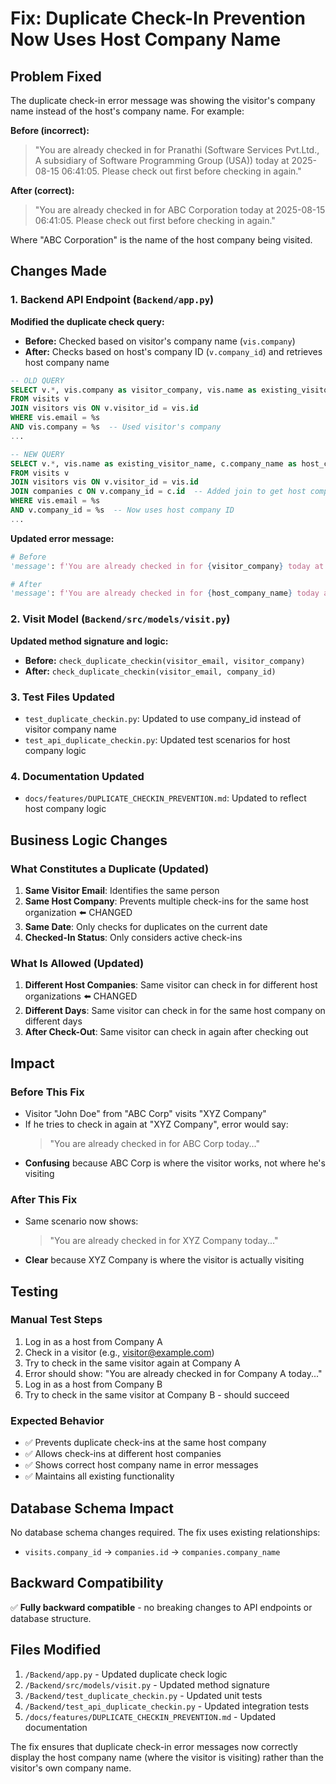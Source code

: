 # Fix: Duplicate Check-In Prevention Now Uses Host Company Name

## Problem Fixed
The duplicate check-in error message was showing the visitor's company name instead of the host's company name. For example:

**Before (incorrect):**
> "You are already checked in for Pranathi (Software Services Pvt.Ltd., A subsidiary of Software Programming Group (USA)) today at 2025-08-15 06:41:05. Please check out first before checking in again."

**After (correct):**
> "You are already checked in for ABC Corporation today at 2025-08-15 06:41:05. Please check out first before checking in again."

Where "ABC Corporation" is the name of the host company being visited.

## Changes Made

### 1. Backend API Endpoint (`Backend/app.py`)
**Modified the duplicate check query:**
- **Before:** Checked based on visitor's company name (`vis.company`)
- **After:** Checks based on host's company ID (`v.company_id`) and retrieves host company name

```sql
-- OLD QUERY
SELECT v.*, vis.company as visitor_company, vis.name as existing_visitor_name
FROM visits v
JOIN visitors vis ON v.visitor_id = vis.id
WHERE vis.email = %s 
AND vis.company = %s  -- Used visitor's company
...

-- NEW QUERY  
SELECT v.*, vis.name as existing_visitor_name, c.company_name as host_company_name
FROM visits v
JOIN visitors vis ON v.visitor_id = vis.id
JOIN companies c ON v.company_id = c.id  -- Added join to get host company
WHERE vis.email = %s 
AND v.company_id = %s  -- Now uses host company ID
...
```

**Updated error message:**
```python
# Before
'message': f'You are already checked in for {visitor_company} today at {check_in_time}...'

# After  
'message': f'You are already checked in for {host_company_name} today at {check_in_time}...'
```

### 2. Visit Model (`Backend/src/models/visit.py`)
**Updated method signature and logic:**
- **Before:** `check_duplicate_checkin(visitor_email, visitor_company)`
- **After:** `check_duplicate_checkin(visitor_email, company_id)`

### 3. Test Files Updated
- `test_duplicate_checkin.py`: Updated to use company_id instead of visitor company name
- `test_api_duplicate_checkin.py`: Updated test scenarios for host company logic

### 4. Documentation Updated
- `docs/features/DUPLICATE_CHECKIN_PREVENTION.md`: Updated to reflect host company logic

## Business Logic Changes

### What Constitutes a Duplicate (Updated)
1. **Same Visitor Email**: Identifies the same person
2. **Same Host Company**: Prevents multiple check-ins for the same host organization ⬅️ CHANGED
3. **Same Date**: Only checks for duplicates on the current date
4. **Checked-In Status**: Only considers active check-ins

### What Is Allowed (Updated)
1. **Different Host Companies**: Same visitor can check in for different host organizations ⬅️ CHANGED
2. **Different Days**: Same visitor can check in for the same host company on different days
3. **After Check-Out**: Same visitor can check in again after checking out

## Impact

### Before This Fix
- Visitor "John Doe" from "ABC Corp" visits "XYZ Company"
- If he tries to check in again at "XYZ Company", error would say:
  > "You are already checked in for ABC Corp today..."
- **Confusing** because ABC Corp is where the visitor works, not where he's visiting

### After This Fix
- Same scenario now shows:
  > "You are already checked in for XYZ Company today..."
- **Clear** because XYZ Company is where the visitor is actually visiting

## Testing

### Manual Test Steps
1. Log in as a host from Company A
2. Check in a visitor (e.g., visitor@example.com)
3. Try to check in the same visitor again at Company A
4. Error should show: "You are already checked in for Company A today..."
5. Log in as a host from Company B  
6. Try to check in the same visitor at Company B - should succeed

### Expected Behavior
- ✅ Prevents duplicate check-ins at the same host company
- ✅ Allows check-ins at different host companies
- ✅ Shows correct host company name in error messages
- ✅ Maintains all existing functionality

## Database Schema Impact
No database schema changes required. The fix uses existing relationships:
- `visits.company_id` → `companies.id` → `companies.company_name`

## Backward Compatibility
✅ **Fully backward compatible** - no breaking changes to API endpoints or database structure.

## Files Modified
1. `/Backend/app.py` - Updated duplicate check logic
2. `/Backend/src/models/visit.py` - Updated method signature  
3. `/Backend/test_duplicate_checkin.py` - Updated unit tests
4. `/Backend/test_api_duplicate_checkin.py` - Updated integration tests
5. `/docs/features/DUPLICATE_CHECKIN_PREVENTION.md` - Updated documentation

The fix ensures that duplicate check-in error messages now correctly display the host company name (where the visitor is visiting) rather than the visitor's own company name.
